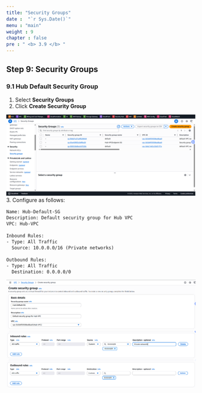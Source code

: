```yaml
---
title: "Security Groups"
date :  "`r Sys.Date()`" 
menu : "main"
weight : 9
chapter : false
pre : " <b> 3.9 </b> "
---
```


## Step 9: Security Groups

### 9.1 Hub Default Security Group

1. Select **Security Groups**
2. Click **Create Security Group**

![](/images/3.hub-vpc/hinh-56.png)
3. Configure as follows:

```
Name: Hub-Default-SG
Description: Default security group for Hub VPC
VPC: Hub-VPC

Inbound Rules:
- Type: All Traffic
  Source: 10.0.0.0/16 (Private networks)

Outbound Rules:
- Type: All Traffic
  Destination: 0.0.0.0/0
```

![](/images/3.hub-vpc/hinh-57.png)
![](/images/3.hub-vpc/hinh-58.png)
![](/images/3.hub-vpc/hinh-59.png)
